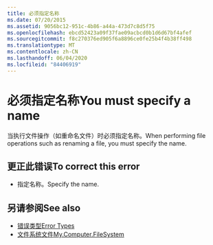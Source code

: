 ```yaml
---
title: 必须指定名称
ms.date: 07/20/2015
ms.assetid: 9056bc12-951c-4b86-a44a-473d7c8d5f75
ms.openlocfilehash: ebcd52423a09f37fae09acbcd0b1d6d67bf4afef
ms.sourcegitcommit: f8c270376ed905f6a8896ce0fe25b4f4b38ff498
ms.translationtype: MT
ms.contentlocale: zh-CN
ms.lasthandoff: 06/04/2020
ms.locfileid: "84406919"
---
```

# <a name="you-must-specify-a-name"></a><span data-ttu-id="2ee80-102">必须指定名称</span><span class="sxs-lookup"><span data-stu-id="2ee80-102">You must specify a name</span></span>
<span data-ttu-id="2ee80-103">当执行文件操作（如重命名文件）时必须指定名称。</span><span class="sxs-lookup"><span data-stu-id="2ee80-103">When performing file operations such as renaming a file, you must specify the name.</span></span>  
  
## <a name="to-correct-this-error"></a><span data-ttu-id="2ee80-104">更正此错误</span><span class="sxs-lookup"><span data-stu-id="2ee80-104">To correct this error</span></span>  
  
- <span data-ttu-id="2ee80-105">指定名称。</span><span class="sxs-lookup"><span data-stu-id="2ee80-105">Specify the name.</span></span>  
  
## <a name="see-also"></a><span data-ttu-id="2ee80-106">另请参阅</span><span class="sxs-lookup"><span data-stu-id="2ee80-106">See also</span></span>

- [<span data-ttu-id="2ee80-107">错误类型</span><span class="sxs-lookup"><span data-stu-id="2ee80-107">Error Types</span></span>](../programming-guide/language-features/error-types.md)
- [<span data-ttu-id="2ee80-108">文件系统文件</span><span class="sxs-lookup"><span data-stu-id="2ee80-108">My.Computer.FileSystem</span></span>](xref:Microsoft.VisualBasic.FileIO.FileSystem)
